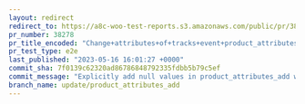 ```yaml
---
layout: redirect
redirect_to: https://a8c-woo-test-reports.s3.amazonaws.com/public/pr/38278/e2e/index.html
pr_number: 38278
pr_title_encoded: "Change+attributes+of+tracks+event+product_attributes_add"
pr_test_type: e2e
last_published: "2023-05-16 16:01:27 +0000"
commit_sha: 7f0139c62320ad86786848792335fdbb5b79c5ef
commit_message: "Explicitly add null values in product_attributes_add when the attribu…"
branch_name: update/product_attributes_add
---
```

